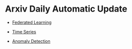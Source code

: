 # Arxiv Daily Automatic Update- [Federated Learning](https://github.com/RainbowPillow/federatedlearning_daily/blob/main/md/fl.md) - [Time Series](https://github.com/RainbowPillow/federatedlearning_daily/blob/main/md/tsc.md) - [Anomaly Detection](https://github.com/RainbowPillow/federatedlearning_daily/blob/main/md/ad.md) 